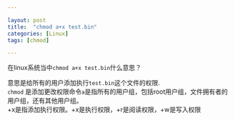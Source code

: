 ```yaml
---  

layout: post 
title:  "chmod a+x test.bin" 
categories: [Linux] 
tags: [chmod]  

---
```


在linux系统当中`chmod a+x test.bin`什么意思？  

意思是给所有的用户添加执行`test.bin`这个文件的权限.  
`chmod` 是添加更改权限命令`a`是指所有的用户组，包括root用户组，文件拥有者的用户组，还有其他用户组。  
+x是指添加执行权限。+x是执行权限，+r是阅读权限，+w是写入权限